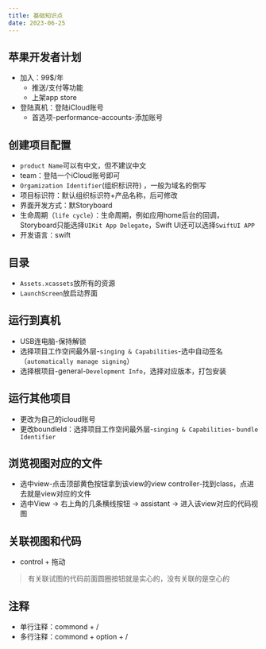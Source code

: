 ```yaml
---
title: 基础知识点
date: 2023-06-25
---
```

## 苹果开发者计划
* 加入：99$/年
  * 推送/支付等功能
  * 上架app store
* 登陆真机：登陆iCloud账号
  * 首选项-performance-accounts-添加账号

## 创建项目配置
* `product Name`可以有中文，但不建议中文
* team：登陆一个iCloud账号即可
* `Orgamization Identifier`(组织标识符) ，一般为域名的倒写
* 项目标识符：默认组织标识符+产品名称，后可修改
* 界面开发方式：默Storyboard
* 生命周期（`life cycle`）：生命周期，例如应用home后台的回调，Storyboard只能选择`UIKit App Delegate`，Swift UI还可以选择`SwiftUI APP`
* 开发语言：swift
## 目录
* `Assets.xcassets`放所有的资源
* `LaunchScreen`放启动界面
## 运行到真机
* USB连电脑-保持解锁
* 选择项目工作空间最外层-`singing & Capabilities`-选中自动签名（`automatically manage signing`）
* 选择根项目-general-`Development Info`，选择对应版本，打包安装
## 运行其他项目
* 更改为自己的icloud账号
* 更改boundleId：选择项目工作空间最外层-`singing & Capabilities`- `bundle Identifier`
## 浏览视图对应的文件
* 选中view-点击顶部黄色按钮拿到该view的view controller-找到class，点进去就是view对应的文件
* 选中View -> 右上角的几条横线按钮 -> assistant -> 进入该view对应的代码视图
## 关联视图和代码
* control + 拖动
>有关联试图的代码前面圆圈按钮就是实心的，没有关联的是空心的
## 注释
* 单行注释：commond + /
* 多行注释：commond + option + /